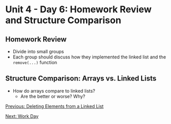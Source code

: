 # Unit 4 - Day 6: Homework Review and Structure Comparison

## Homework Review
  * Divide into small groups
  * Each group should discuss how they implemented the linked list and the `remove(...)` function

## Structure Comparison: Arrays vs. Linked Lists
  * How do arrays compare to linked lists?
    * Are the better or worse? Why? 

[Previous: Deleting Elements from a Linked List](homework1.md)

[Next: Work Day](lab2.md)
